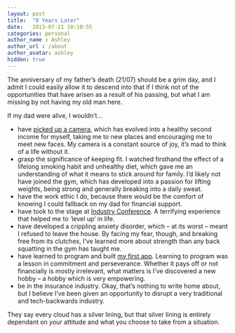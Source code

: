 ```yaml
---
layout: post
title:  "8 Years Later"
date:   2013-07-21 10:10:55
categories: personal
author_name : Ashley
author_url : /about
author_avatar: ashley
hidden: true
---
```


<p>The anniversary of my father&#8217;s death (21/07) should be a grim day, and I admit I could easily allow it to descend into that if I think not of the opportunities that have arisen as a result of his passing, but what I am missing by not having my old man here.</p>
<p>If my dad were alive, I wouldn&#8217;t…</p>
<!--more-->
<ul>
<li>have <a title="Girl With A Camera" href="http://girlwithacamera.co.uk">picked up a camera</a>, which has evolved into a healthy second income for myself, taking me to new places and encouraging me to meet new faces. My camera is a constant source of joy, it&#8217;s mad to think of a life without it.</li>
<li>grasp the significance of keeping fit. I watched firsthand the effect of a lifelong smoking habit and unhealthy diet, which gave me an understanding of what it means to stick around for family. I&#8217;d likely not have joined the gym, which has developed into a passion for lifting weights, being strong and generally breaking into a daily sweat.</li>
<li>have the work ethic I do, because there would be the comfort of knowing I could fallback on my dad for financial support.</li>
<li>have took to the stage at <a title="Industry Conference" href="http://2013.industryconf.com/">Industry Conference</a>. A terrifying experience that helped me to &#8216;level up&#8217; in life.</li>
<li>have developed a crippling anxiety disorder, which – at its worst – meant I refused to leave the house. By facing my fear, though, and breaking free from its clutches, I&#8217;ve learned more about strength than any back squatting in the gym has taught me.</li>
<li>have learned to program and built <a title="Lodger" href="http://lodgerapp.com">my first app</a>. Learning to program was a lesson in commitment and perseverance. Whether it pays off or not financially is mostly irrelevant, what matters is I&#8217;ve discovered a new hobby  – a hobby which is very empowering.</li>
<li>be in the insurance industry. Okay, that&#8217;s nothing to write home about, but I believe I&#8217;ve been given an opportunity to disrupt a very traditional and tech-backwards industry.</li>
</ul>
<p>They say every cloud has a silver lining, but that silver lining is entirely dependant on <em>your</em> attitude and what you choose to take from a situation.</p>